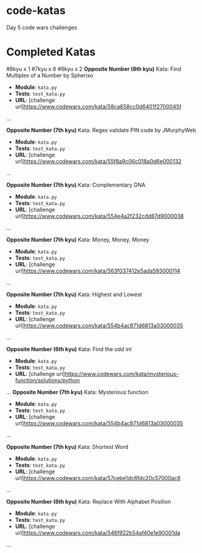 # code-katas
Day 5 code wars challenges
# Completed Katas
#8kyu x 1
#7kyu x 6
#6kyu x 2
**Opposite Number (8th kyu)**
Kata: Find Multiples of a Number by Spherixo
- **Module**: `kata.py`
- **Tests**: `test_kata.py`
- **URL**: [challenge url]https://www.codewars.com/kata/58ca658cc0d6401f2700045f

...


**Opposite Number (7th kyu)**
Kata: Regex validate PIN code by JMurphyWeb
- **Module**: `kata.py`
- **Tests**: `test_kata.py`
- **URL**: [challenge url]https://www.codewars.com/kata/55f8a9c06c018a0d6e000132

...

**Opposite Number (7th kyu)**
Kata: Complementary DNA
- **Module**: `kata.py`
- **Tests**: `test_kata.py`
- **URL**: [challenge url]https://www.codewars.com/kata/554e4a2f232cdd87d9000038


...

**Opposite Number (7th kyu)**
Kata: Money, Money, Money
- **Module**: `kata.py`
- **Tests**: `test_kata.py`
- **URL**: [challenge url]https://www.codewars.com/kata/563f037412e5ada593000114

...

**Opposite Number (7th kyu)**
Kata: Highest and Lowest
- **Module**: `kata.py`
- **Tests**: `test_kata.py`
- **URL**: [challenge url]https://www.codewars.com/kata/554b4ac871d6813a03000035


...

**Opposite Number (6th kyu)**
Kata: Find the odd int
- **Module**: `kata.py`
- **Tests**: `test_kata.py`
- **URL**: [challenge url]https://www.codewars.com/kata/mysterious-function/solutions/python



...
**Opposite Number (7th kyu)**
Kata: Mysterious function
- **Module**: `kata.py`
- **Tests**: `test_kata.py`
- **URL**: [challenge url]https://www.codewars.com/kata/554b4ac871d6813a03000035


...

**Opposite Number (7th kyu)**
Kata: Shortest Word
- **Module**: `kata.py`
- **Tests**: `test_kata.py`
- **URL**: [challenge url]https://www.codewars.com/kata/57cebe1dc6fdc20c57000ac9


...

**Opposite Number (6th kyu)**
Kata: Replace With Alphabet Position
- **Module**: `kata.py`
- **Tests**: `test_kata.py`
- **URL**: [challenge url]https://www.codewars.com/kata/546f922b54af40e1e90001da


...
